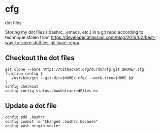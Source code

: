 # cfg
dot files

Storing my dot files (.bashrc, .emacs, etc.) in a git repo according to technique stolen from https://developer.atlassian.com/blog/2016/02/best-way-to-store-dotfiles-git-bare-repo/.

## Checkout the dot files
```
git clone --bare https://bitbucket.org/durdn/cfg.git $HOME/.cfg
function config {
   /usr/bin/git --git-dir=$HOME/.cfg/ --work-tree=$HOME $@
}
config checkout
config config status.showUntrackedFiles no
```

## Update a dot file
```
config add .bashrc
config commit -m "Changed .bashrc because"
config push origin master
```
